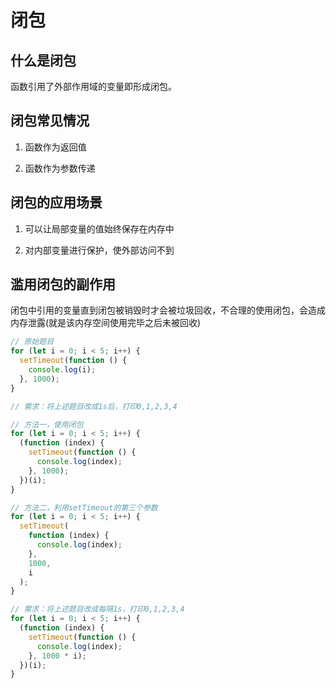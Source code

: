 # 闭包

## 什么是闭包

函数引用了外部作用域的变量即形成闭包。

## 闭包常见情况

1. 函数作为返回值

2. 函数作为参数传递

## 闭包的应用场景

1. 可以让局部变量的值始终保存在内存中

2. 对内部变量进行保护，使外部访问不到

## 滥用闭包的副作用

闭包中引用的变量直到闭包被销毁时才会被垃圾回收，不合理的使用闭包，会造成内存泄露(就是该内存空间使用完毕之后未被回收)

```javascript
// 原始题目
for (let i = 0; i < 5; i++) {
  setTimeout(function () {
    console.log(i);
  }, 1000);
}

// 需求：将上述题目改成1s后，打印0,1,2,3,4

// 方法一，使用闭包
for (let i = 0; i < 5; i++) {
  (function (index) {
    setTimeout(function () {
      console.log(index);
    }, 1000);
  })(i);
}

// 方法二，利用setTimeout的第三个参数
for (let i = 0; i < 5; i++) {
  setTimeout(
    function (index) {
      console.log(index);
    },
    1000,
    i
  );
}

// 需求：将上述题目改成每隔1s，打印0,1,2,3,4
for (let i = 0; i < 5; i++) {
  (function (index) {
    setTimeout(function () {
      console.log(index);
    }, 1000 * i);
  })(i);
}
```
